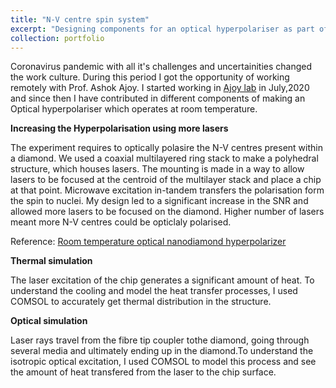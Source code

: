 ```yaml
---
title: "N-V centre spin system"
excerpt: "Designing components for an optical hyperpolariser as part of Ajoy Lab at UC Berkeley <br/><img src='/images/2.jpg' style='width:400px;height:350px;'>"
collection: portfolio
---
```

Coronavirus pandemic with all it's challenges and uncertainities changed the work culture. During this period I got the opportunity of working remotely with Prof. Ashok Ajoy. 
I started working in [Ajoy lab](http://www.cchem.berkeley.edu/aagrp/people.html) in July,2020 and since then I have contributed in different components of making an Optical hyperpolariser which operates at room temperature.

<b>Increasing the Hyperpolarisation using more lasers</b>    
<p>The experiment requires to optically polasire the N-V centres present within a diamond. We used a coaxial multilayered ring stack to make a polyhedral structure, 
  which houses lasers. The mounting is made in a way to allow lasers to be focused at the centroid of the multilayer stack  and place a chip at that point. Microwave excitation 
  in-tandem transfers the polarisation form the spin to nuclei. My design led to a significant increase in the SNR and allowed more lasers to be focused on the diamond. Higher 
number of lasers meant more N-V centres could be opticlaly polarised.</p>

Reference: [Room temperature optical nanodiamond hyperpolarizer](https://aip.scitation.org/doi/full/10.1063/1.5131655)

<b>Thermal simulation</b>    
<p>The laser excitation of the chip generates a significant amount of heat. To understand the cooling and model the heat transfer processes,
  I used COMSOL to accurately get thermal distribution in the structure.</p>

<b>Optical simulation</b>    
<p>Laser rays travel from the fibre tip coupler tothe diamond, going through several media and ultimately ending up in the diamond.To understand the isotropic optical excitation, 
  I used COMSOL to model this process and see the amount of heat transfered from the laser to the chip surface.</p>
